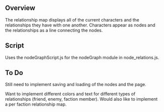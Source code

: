 ## Overview
The relationship map displays all of the current characters and the relationships they have with one another. Characters appear as nodes and the relationships as a line connecting the nodes. 

## Script
Uses the nodeGraphScript.js for the nodeGraph module in node_relations.js. 

## To Do
Still need to implement saving and loading of the nodes and the page. 

Want to implement different colors and text for different types of relationships (friend, enemy, faction member). Would also like to implement a per faction relationship map.